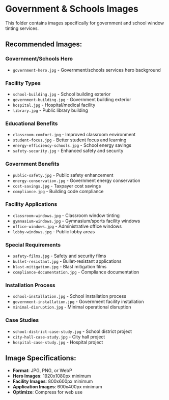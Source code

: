 # Government & Schools Images

This folder contains images specifically for government and school window tinting services.

## Recommended Images:

### Government/Schools Hero
- `government-hero.jpg` - Government/schools services hero background

### Facility Types
- `school-building.jpg` - School building exterior
- `government-building.jpg` - Government building exterior
- `hospital.jpg` - Hospital/medical facility
- `library.jpg` - Public library building

### Educational Benefits
- `classroom-comfort.jpg` - Improved classroom environment
- `student-focus.jpg` - Better student focus and learning
- `energy-efficiency-schools.jpg` - School energy savings
- `safety-security.jpg` - Enhanced safety and security

### Government Benefits
- `public-safety.jpg` - Public safety enhancement
- `energy-conservation.jpg` - Government energy conservation
- `cost-savings.jpg` - Taxpayer cost savings
- `compliance.jpg` - Building code compliance

### Facility Applications
- `classroom-windows.jpg` - Classroom window tinting
- `gymnasium-windows.jpg` - Gymnasium/sports facility windows
- `office-windows.jpg` - Administrative office windows
- `lobby-windows.jpg` - Public lobby areas

### Special Requirements
- `safety-films.jpg` - Safety and security films
- `bullet-resistant.jpg` - Bullet-resistant applications
- `blast-mitigation.jpg` - Blast mitigation films
- `compliance-documentation.jpg` - Compliance documentation

### Installation Process
- `school-installation.jpg` - School installation process
- `government-installation.jpg` - Government facility installation
- `minimal-disruption.jpg` - Minimal operational disruption

### Case Studies
- `school-district-case-study.jpg` - School district project
- `city-hall-case-study.jpg` - City hall project
- `hospital-case-study.jpg` - Hospital project

## Image Specifications:
- **Format**: JPG, PNG, or WebP
- **Hero Images**: 1920x1080px minimum
- **Facility Images**: 800x600px minimum
- **Application Images**: 600x400px minimum
- **Optimize**: Compress for web use


